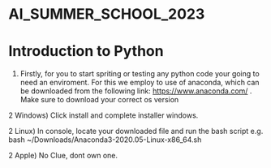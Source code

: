 # AI_SUMMER_SCHOOL_2023
# Introduction to Python

1) Firstly, for you to start spriting or testing any python code your going to need an enviroment. For this we employ to use of anaconda, which can be downloaded from the following link: https://www.anaconda.com/ . Make sure to download your correct os version

2 Windows) Click install and complete installer windows.

2 Linux) In console, locate your downloaded file and run the bash script e.g. bash ~/Downloads/Anaconda3-2020.05-Linux-x86_64.sh

2 Apple) No Clue, dont own one.
